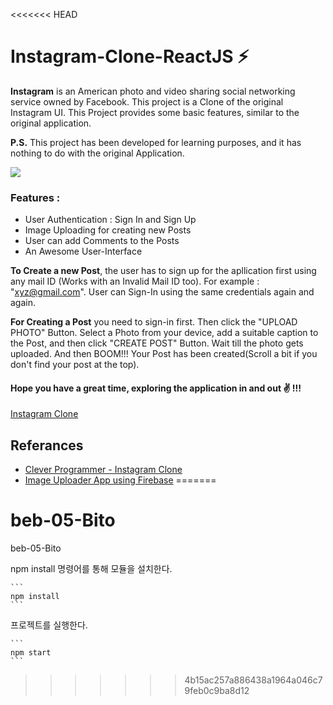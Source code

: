 <<<<<<< HEAD
# Instagram-Clone-ReactJS ⚡

<b>Instagram</b> is an American photo and video sharing social networking service owned by Facebook. This project is a Clone of the original Instagram UI. This Project provides some basic features, similar to the original application.

<b>P.S.</b> This project has been developed for learning purposes, and it has nothing to do with the original Application.

![](https://raw.githubusercontent.com/Subhampreet/Instagram-Clone-ReactJS/main/public/images/screencapture.png)

### Features : 
- User Authentication : Sign In and Sign Up
- Image Uploading for creating new Posts
- User can add Comments to the Posts
- An Awesome User-Interface

<b>To Create a new Post</b>, the user has to sign up for the apllication first using any mail ID (Works with an Invalid Mail ID too). For example : "xyz@gmail.com". User can Sign-In using the same credentials again and again.

<b>For Creating a Post</b> you need to sign-in first. Then click the "UPLOAD PHOTO" Button. Select a Photo from your device, add a suitable caption to the Post, and then click "CREATE POST" Button. Wait till the photo gets uploaded. And then BOOM!!! Your Post has been created(Scroll a bit if you don't find your post at the top).

#### Hope you have a great time, exploring the application in and out ✌ !!!

[Instagram Clone](https://instagram-clone-react-70113.web.app)

## Referances

- [Clever Programmer - Instagram Clone](https://www.youtube.com/watch?v=f7T48W0cwXM&list=PLgxM_xd-x_qHa6ErJkxh4wIRc7Q36AMfC&index=4)
- [Image Uploader App using Firebase](https://www.youtube.com/watch?v=34f_SO7SWVA)
=======
# beb-05-Bito
beb-05-Bito
 
 
 npm install 명령어를 통해 모듈을 설치한다.

    ```
    npm install
    ```

 프로젝트를 실행한다.

    ```
    npm start
    ```
>>>>>>> 4b15ac257a886438a1964a046c79feb0c9ba8d12

